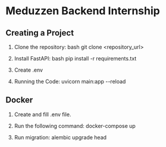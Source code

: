 # Meduzzen Backend Internship

## Creating a Project

1. Clone the repository:
            bash
    git clone <repository_url>
    

2. Install FastAPI:
   bash
   pip install  -r requirements.txt

3. Create .env 


4. Running the Code:
   uvicorn main:app --reload

## Docker

1. Create and fill .env file.

2. Run the following command:
   docker-compose up

3. Run migration: 
   alembic upgrade head
